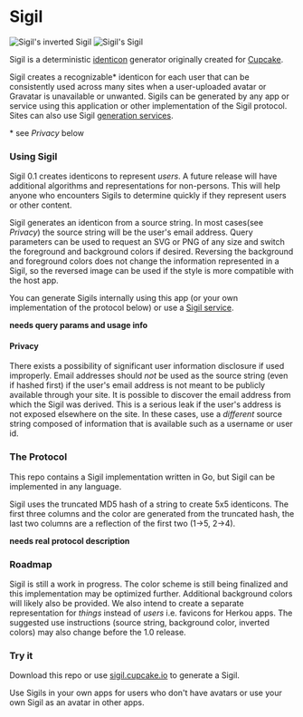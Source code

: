 # Sigil

![Sigil's inverted Sigil](https://sigil.cupcake.io/Sigil?inverted=1)
![Sigil's Sigil](https://sigil.cupcake.io/Sigil)

Sigil is a deterministic [identicon](https://en.wikipedia.org/wiki/Identicon) generator originally created for [Cupcake](https://cupcake.io).

Sigil creates a recognizable* identicon for each user that can be consistently used across many sites when a user-uploaded avatar or Gravatar is unavailable or unwanted. Sigils can be generated by any app or service using this application or other implementation of the Sigil protocol. Sites can also use Sigil [generation services](https://sigil.cupcake.io). 

\* see _Privacy_ below

### Using Sigil

Sigil 0.1 creates identicons to represent _users_. A future release will have additional algorithms and representations for non-persons. This will help anyone who encounters Sigils to determine quickly if they represent users or other content.

Sigil generates an identicon from a source string. In most cases(see _Privacy_) the source string will be the user's email address. Query parameters can be used to request an SVG or PNG of any size and switch the foreground and background colors if desired. Reversing the background and foreground colors does not change the information represented in a Sigil, so the reversed image can be used if the style is more compatible with the host app.

You can generate Sigils internally using this app (or your own implementation of the protocol below) or use a [Sigil service](https://sigil.cupcake.io).

**needs query params and usage info**

#### Privacy 

There exists a possibility of significant user information disclosure if used improperly. Email addresses should *not* be used as the source string (even if hashed first) if the user's email address is not meant to be publicly available through your site. It is possible to discover the email address from which the Sigil was derived. This is a serious leak if the user's address is not exposed elsewhere on the site. In these cases, use a *different* source string composed of information that is available such as a username or user id. 

### The Protocol

This repo contains a Sigil implementation written in Go, but Sigil can be implemented in any language.

Sigil uses the truncated MD5 hash of a string to create 5x5 identicons. The first three columns and the color are generated from the truncated hash, the last two columns are a reflection of the first two (1->5, 2->4).

**needs real protocol description**

### Roadmap

Sigil is still a work in progress. The color scheme is still being finalized and this implementation may be optimized further. Additional background colors will likely also be provided. We also intend to create a separate representation for _things_ instead of _users_ i.e. favicons for Herkou apps. The suggested use instructions (source string, background color, inverted colors) may also change before the 1.0 release.

### Try it

Download this repo or use [sigil.cupcake.io](https://sigil.cupcake.io) to generate a Sigil. 

Use Sigils in your own apps for users who don't have avatars or use your own Sigil as an avatar in other apps.